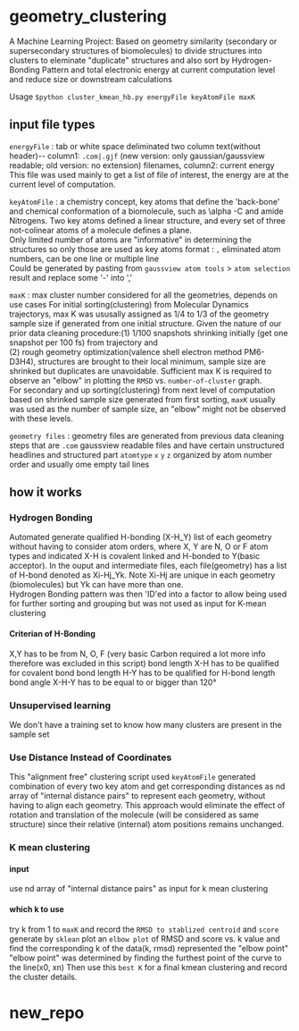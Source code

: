 # geometry_clustering
A Machine Learning Project: Based on geometry similarity (secondary or supersecondary structures of biomolecules) to divide structures into clusters to eleminate "duplicate" structures and also sort by Hydrogen-Bonding Pattern and total electronic energy at current computation level and reduce size or downstream calculations

Usage `$python cluster_kmean_hb.py energyFile keyAtomFile maxK`

## input file types
`energyFile` : tab or white space deliminated two column text(without header)-- column1: `.com|.gjf` (new version: only gaussian/gaussview readable; old version: no extension) filenames, column2: current energy
  This file was used mainly to get a list of file of interest, the energy are at the current level of computation.  
  
`keyAtomFile` : a chemistry concept, key atoms that define the 'back-bone' and chemical conformation of a biomolecule, such as \alpha -C and amide Nitrogens. Two key atoms defined a linear structure, and every set of three not-colinear atoms of a molecule defines a plane.  
  Only limited number of atoms are "informative" in determining the structures so only those are used as key atoms
  format : `,` eliminated atom numbers, can be one line or multiple line  
  Could be generated by pasting from `gaussview atom tools` > `atom selection` result and replace some '-' into ','  

`maxK` : max cluster number considered for all the geometries, depends on use cases
  For initial sorting(clustering) from Molecular Dynamics trajectorys, max K was ususally assigned as 1/4 to 1/3 of the geometry sample size if generated from one initial structure. Given the nature of our prior data cleaning procedure:(1) 1/100 snapshots shrinking initially (get one snapshot per 100 fs) from trajectory and   
 (2) rough geometry optimization(valence shell electron method PM6-D3H4), structures are brought to their local minimum, sample size are shrinked but duplicates are unavoidable. Sufficient max K is required to observe an "elbow" in plotting the `RMSD` vs. `number-of-cluster` graph.   
 For secondary and up sorting(clustering) from next level of computation based on shrinked sample size generated from first sorting, `maxK` usually was used as the number of sample size, an "elbow" might not be observed with these levels.
  
`geometry files` : geometry files are generated from previous data cleaning steps that are `.com` gaussview readable files and have certain unstructured headlines and structured part `atomtype` `x` `y` `z` organized by atom number order and usually ome empty tail lines

## how it works
### Hydrogen Bonding
Automated generate qualified H-bonding (X-H_Y) list of each geometry without having to consider atom orders, where X, Y are N, O or F atom types and indicated X-H is covalent linked and H-bonded to Y(basic acceptor). In the ouput and intermediate files, each file(geometry) has a list of H-bond denoted as Xi-Hj_Yk. Note Xi-Hj are unique in each geometry (biomolecules) but Yk can have more than one.  
Hydrogen Bonding pattern was then 'ID'ed into a factor to allow being used for further sorting and grouping but was not used as input for K-mean clustering
#### Criterian of H-Bonding
X,Y has to be from N, O, F (very basic Carbon required a lot more info therefore was excluded in this script)
bond length X-H has to be qualified for covalent bond
bond length H-Y has to be qualified for H-bond length
bond angle X-H-Y has to be equal to or bigger than 120&deg;

### Unsupervised learning
We don't have a training set to know how many clusters are present in the sample set

### Use Distance Instead of Coordinates
This "alignment free" clustering script used `keyAtomFile` generated combination of every two key atom and get corresponding distances as nd array of "internal distance pairs" to represent each geometry, without having to align each geometry.
This approach would eliminate the effect of rotation and translation of the molecule (will be considered as same structure) since their relative (internal) atom positions remains unchanged.

### K mean clustering
#### input
use nd array of "internal distance pairs" as input for k mean clustering 
#### which k to use
try k from 1 to `maxK` and record the `RMSD to stablized centroid` and `score` generate by `sklean`
plot an `elbow plot` of RMSD and score vs. k value and find the corresponding k of the data(k, rmsd) represented the "elbow point"
"elbow point" was determined by finding the furthest point of the curve to the line(x0, xn)
Then use this `best K` for a final kmean clustering and record the cluster details.

# new_repo
